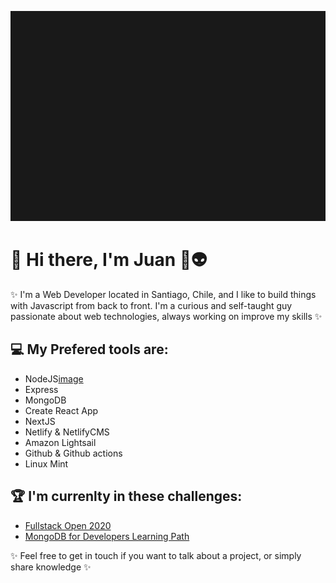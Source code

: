 ![Header](https://raw.githubusercontent.com/EntwistleOx/EntwistleOx/master/juan-8bit.gif)

# 👾 Hi there, I'm Juan 🖖👽

✨ I'm a Web Developer located in Santiago, Chile, and I like to build things with Javascript from back to front. I'm a curious and self-taught guy passionate about web technologies, always working on improve my skills ✨

## 💻 My Prefered tools are:

- NodeJS[image](https://cdn.jsdelivr.net/npm/simple-icons@v3/icons/node.svg)
- Express
- MongoDB
- Create React App
- NextJS
- Netlify & NetlifyCMS
- Amazon Lightsail
- Github & Github actions
- Linux Mint

## 🏆 I'm currenlty in these challenges:

- [Fullstack Open 2020](https://fullstackopen.com/en/)
- [MongoDB for Developers Learning Path](https://university.mongodb.com/learning_paths/developer)

✨ Feel free to get in touch if you want to talk about a project, or simply share knowledge ✨
